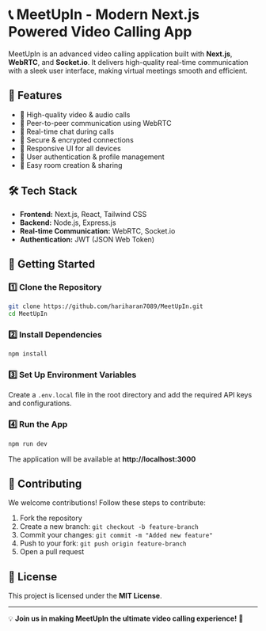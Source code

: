 # 📞 MeetUpIn - Modern Next.js Powered Video Calling App  

MeetUpIn is an advanced video calling application built with **Next.js**, **WebRTC**, and **Socket.io**. It delivers high-quality real-time communication with a sleek user interface, making virtual meetings smooth and efficient.  

## 🚀 Features  

- 🔹 High-quality video & audio calls  
- 🔹 Peer-to-peer communication using WebRTC  
- 🔹 Real-time chat during calls  
- 🔹 Secure & encrypted connections  
- 🔹 Responsive UI for all devices  
- 🔹 User authentication & profile management  
- 🔹 Easy room creation & sharing  

## 🛠️ Tech Stack  

- **Frontend:** Next.js, React, Tailwind CSS  
- **Backend:** Node.js, Express.js  
- **Real-time Communication:** WebRTC, Socket.io  
- **Authentication:** JWT (JSON Web Token)  

## 📌 Getting Started  

### 1️⃣ Clone the Repository  
```sh
git clone https://github.com/hariharan7089/MeetUpIn.git
cd MeetUpIn
```

### 2️⃣ Install Dependencies  
```sh
npm install
```

### 3️⃣ Set Up Environment Variables  
Create a `.env.local` file in the root directory and add the required API keys and configurations.  

### 4️⃣ Run the App  
```sh
npm run dev
```
The application will be available at **http://localhost:3000**  

## 📢 Contributing  

We welcome contributions! Follow these steps to contribute:  
1. Fork the repository  
2. Create a new branch: `git checkout -b feature-branch`  
3. Commit your changes: `git commit -m "Added new feature"`  
4. Push to your fork: `git push origin feature-branch`  
5. Open a pull request  

## 📜 License  

This project is licensed under the **MIT License**.  

---  

💡 **Join us in making MeetUpIn the ultimate video calling experience!** 🎉  

